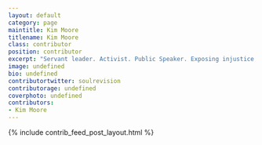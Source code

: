 ```yaml
---
layout: default
category: page
maintitle: Kim Moore
titlename: Kim Moore
class: contributor
position: contributor
excerpt: "Servant leader. Activist. Public Speaker. Exposing injustice & making awareness, sexy."
image: undefined
bio: undefined
contributortwitter: soulrevision
contributorage: undefined
coverphoto: undefined
contributors: 
- Kim Moore
---
```

{% include contrib_feed_post_layout.html %}
